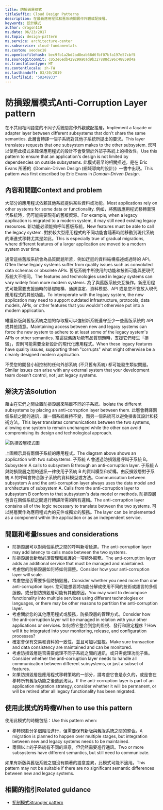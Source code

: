 ```yaml
---
title: 防損毀層模式
titleSuffix: Cloud Design Patterns
description: 在最新應用程式和舊系統間實作外觀或配接層。
keywords: 設計模式
author: dragon119
ms.date: 06/23/2017
ms.topic: design-pattern
ms.service: architecture-center
ms.subservice: cloud-fundamentals
ms.custom: seodec18
ms.openlocfilehash: bec9fb1a2bd2ad8eab68d6fbf07bfa197e57cbf5
ms.sourcegitcommit: c053e6edb429299a0ad9b327888d596c48859d4a
ms.translationtype: HT
ms.contentlocale: zh-TW
ms.lasthandoff: 03/20/2019
ms.locfileid: "58248933"
---
```

# <a name="anti-corruption-layer-pattern"></a><span data-ttu-id="ce19e-104">防損毀層模式</span><span class="sxs-lookup"><span data-stu-id="ce19e-104">Anti-Corruption Layer pattern</span></span>

<span data-ttu-id="ce19e-105">在不共用相同語意的不同子系統間實作外觀或配接層。</span><span class="sxs-lookup"><span data-stu-id="ce19e-105">Implement a façade or adapter layer between different subsystems that don't share the same semantics.</span></span> <span data-ttu-id="ce19e-106">此層會轉譯一個子系統對其他子系統所提出的要求。</span><span class="sxs-lookup"><span data-stu-id="ce19e-106">This layer translates requests that one subsystem makes to the other subsystem.</span></span> <span data-ttu-id="ce19e-107">您可以使用此模式來確保應用程式的設計不會受限於外部子系統上的相依性。</span><span class="sxs-lookup"><span data-stu-id="ce19e-107">Use this pattern to ensure that an application's design is not limited by dependencies on outside subsystems.</span></span> <span data-ttu-id="ce19e-108">此模式最早的相關描述，是在 Eric Evans 所著的《Domain-Driven Design (網域導向的設計)》一書中出現。</span><span class="sxs-lookup"><span data-stu-id="ce19e-108">This pattern was first described by Eric Evans in *Domain-Driven Design*.</span></span>

## <a name="context-and-problem"></a><span data-ttu-id="ce19e-109">內容和問題</span><span class="sxs-lookup"><span data-stu-id="ce19e-109">Context and problem</span></span>

<span data-ttu-id="ce19e-110">大部分的應用程式依賴其他系統提供某些資料或功能。</span><span class="sxs-lookup"><span data-stu-id="ce19e-110">Most applications rely on other systems for some data or functionality.</span></span> <span data-ttu-id="ce19e-111">例如，將舊版應用程式移轉至現代系統時，仍可能需要現有的舊版資源。</span><span class="sxs-lookup"><span data-stu-id="ce19e-111">For example, when a legacy application is migrated to a modern system, it may still need existing legacy resources.</span></span> <span data-ttu-id="ce19e-112">新功能必須能夠呼叫舊版系統。</span><span class="sxs-lookup"><span data-stu-id="ce19e-112">New features must be able to call the legacy system.</span></span> <span data-ttu-id="ce19e-113">對於較大型應用程式的不同功能會隨著時間移動到現代系統的漸進式移轉尤其是如此。</span><span class="sxs-lookup"><span data-stu-id="ce19e-113">This is especially true of gradual migrations, where different features of a larger application are moved to a modern system over time.</span></span>

<span data-ttu-id="ce19e-114">通常這些舊版系統會為品質問題所苦，例如迂迴的資料結構描述或過時的 API。</span><span class="sxs-lookup"><span data-stu-id="ce19e-114">Often these legacy systems suffer from quality issues such as convoluted data schemas or obsolete APIs.</span></span> <span data-ttu-id="ce19e-115">舊版系統中所使用的功能和技術可能與更現代系統大不相同。</span><span class="sxs-lookup"><span data-stu-id="ce19e-115">The features and technologies used in legacy systems can vary widely from more modern systems.</span></span> <span data-ttu-id="ce19e-116">為了與舊版系統交互操作，新應用程式可能需要支援過時的基礎結構、通訊協定、資料模型、API 或是您不會放入現代應用程式的其他功能。</span><span class="sxs-lookup"><span data-stu-id="ce19e-116">To interoperate with the legacy system, the new application may need to support outdated infrastructure, protocols, data models, APIs, or other features that you wouldn't otherwise put into a modern application.</span></span>

<span data-ttu-id="ce19e-117">維護新版與舊版系統之間的存取權可以強制新系統遵守至少一些舊版系統的 API 或其他語意。</span><span class="sxs-lookup"><span data-stu-id="ce19e-117">Maintaining access between new and legacy systems can force the new system to adhere to at least some of the legacy system's APIs or other semantics.</span></span> <span data-ttu-id="ce19e-118">當這些舊版功能有品質問題時，支援它們發生「損毀」，否則可能需要全新設計的現代化應用程式。</span><span class="sxs-lookup"><span data-stu-id="ce19e-118">When these legacy features have quality issues, supporting them "corrupts" what might otherwise be a cleanly designed modern application.</span></span>

<span data-ttu-id="ce19e-119">不受您的開發小組控制的任何外部系統 (不只舊有系統) 都可能發生類似問題。</span><span class="sxs-lookup"><span data-stu-id="ce19e-119">Similar issues can arise with any external system that your development team doesn't control, not just legacy systems.</span></span>

## <a name="solution"></a><span data-ttu-id="ce19e-120">解決方法</span><span class="sxs-lookup"><span data-stu-id="ce19e-120">Solution</span></span>

<span data-ttu-id="ce19e-121">藉由在它們之間放置防損毀層來隔離不同的子系統。</span><span class="sxs-lookup"><span data-stu-id="ce19e-121">Isolate the different subsystems by placing an anti-corruption layer between them.</span></span> <span data-ttu-id="ce19e-122">此層會轉譯兩個系統之間的通訊，讓一個系統維持不變，而另一個系統可以避免損害其設計和技術方法。</span><span class="sxs-lookup"><span data-stu-id="ce19e-122">This layer translates communications between the two systems, allowing one system to remain unchanged while the other can avoid compromising its design and technological approach.</span></span>

![防損毀層模式圖](./_images/anti-corruption-layer.png)

<span data-ttu-id="ce19e-124">上圖顯示具有兩個子系統的應用程式。</span><span class="sxs-lookup"><span data-stu-id="ce19e-124">The diagram above shows an application with two subsystems.</span></span> <span data-ttu-id="ce19e-125">子系統 A 會透過防損毀層呼叫子系統 B。</span><span class="sxs-lookup"><span data-stu-id="ce19e-125">Subsystem A calls to subsystem B through an anti-corruption layer.</span></span> <span data-ttu-id="ce19e-126">子系統 A 與防損毀層之間的通訊一律使用子系統 B 的資料模型和架構。由反損毀層對子系統 A 的呼叫會符合該子系統的資料模型或方法。</span><span class="sxs-lookup"><span data-stu-id="ce19e-126">Communication between subsystem A and the anti-corruption layer always uses the data model and architecture of subsystem A. Calls from the anti-corruption layer to subsystem B conform to that subsystem's data model or methods.</span></span> <span data-ttu-id="ce19e-127">防損毀層包含在兩個系統之間進行轉譯所需的所有邏輯。</span><span class="sxs-lookup"><span data-stu-id="ce19e-127">The anti-corruption layer contains all of the logic necessary to translate between the two systems.</span></span> <span data-ttu-id="ce19e-128">可以將層實作為應用程式內的元件或獨立的服務。</span><span class="sxs-lookup"><span data-stu-id="ce19e-128">The layer can be implemented as a component within the application or as an independent service.</span></span>

## <a name="issues-and-considerations"></a><span data-ttu-id="ce19e-129">問題和考量</span><span class="sxs-lookup"><span data-stu-id="ce19e-129">Issues and considerations</span></span>

- <span data-ttu-id="ce19e-130">防損毀層可以對兩個系統之間的呼叫新增延遲。</span><span class="sxs-lookup"><span data-stu-id="ce19e-130">The anti-corruption layer may add latency to calls made between the two systems.</span></span>
- <span data-ttu-id="ce19e-131">防損毀層會新增必須管理和維護的一項額外服務。</span><span class="sxs-lookup"><span data-stu-id="ce19e-131">The anti-corruption layer adds an additional service that must be managed and maintained.</span></span>
- <span data-ttu-id="ce19e-132">考慮您的防損毀層如何將如何調整。</span><span class="sxs-lookup"><span data-stu-id="ce19e-132">Consider how your anti-corruption layer will scale.</span></span>
- <span data-ttu-id="ce19e-133">考慮您是否需要多個防損毀層。</span><span class="sxs-lookup"><span data-stu-id="ce19e-133">Consider whether you need more than one anti-corruption layer.</span></span> <span data-ttu-id="ce19e-134">您可能想要將功能分解成使用不同的技術或語言的多個服務，或分割防損毀層可能有其他原因。</span><span class="sxs-lookup"><span data-stu-id="ce19e-134">You may want to decompose functionality into multiple services using different technologies or languages, or there may be other reasons to partition the anti-corruption layer.</span></span>
- <span data-ttu-id="ce19e-135">考慮關於您的其他應用程式或服務，防損毀層的管理方式。</span><span class="sxs-lookup"><span data-stu-id="ce19e-135">Consider how the anti-corruption layer will be managed in relation with your other applications or services.</span></span> <span data-ttu-id="ce19e-136">如何將它整合到您的監視、發行和設定程序？</span><span class="sxs-lookup"><span data-stu-id="ce19e-136">How will it be integrated into your monitoring, release, and configuration processes?</span></span>
- <span data-ttu-id="ce19e-137">確定會保有交易和資料的一致性，並且可加以監視。</span><span class="sxs-lookup"><span data-stu-id="ce19e-137">Make sure transaction and data consistency are maintained and can be monitored.</span></span>
- <span data-ttu-id="ce19e-138">考慮防損毀層是否需要處理不同子系統之間的通訊，或只需處理功能子集。</span><span class="sxs-lookup"><span data-stu-id="ce19e-138">Consider whether the anti-corruption layer needs to handle all communication between different subsystems, or just a subset of features.</span></span>
- <span data-ttu-id="ce19e-139">如果防損毀層是應用程式移轉策略的一部分，請考慮它會是永久的，或是會在移轉所有舊版功能之後遭到淘汰。</span><span class="sxs-lookup"><span data-stu-id="ce19e-139">If the anti-corruption layer is part of an application migration strategy, consider whether it will be permanent, or will be retired after all legacy functionality has been migrated.</span></span>

## <a name="when-to-use-this-pattern"></a><span data-ttu-id="ce19e-140">使用此模式的時機</span><span class="sxs-lookup"><span data-stu-id="ce19e-140">When to use this pattern</span></span>

<span data-ttu-id="ce19e-141">使用此模式的時機包括：</span><span class="sxs-lookup"><span data-stu-id="ce19e-141">Use this pattern when:</span></span>

- <span data-ttu-id="ce19e-142">移轉規劃分多個階段進行，但需要保有新版與舊版系統之間的整合。</span><span class="sxs-lookup"><span data-stu-id="ce19e-142">A migration is planned to happen over multiple stages, but integration between new and legacy systems needs to be maintained.</span></span>
- <span data-ttu-id="ce19e-143">兩個以上的子系統有不同的語意，但仍然需要進行通訊。</span><span class="sxs-lookup"><span data-stu-id="ce19e-143">Two or more subsystems have different semantics, but still need to communicate.</span></span>

<span data-ttu-id="ce19e-144">如果有新版與舊版系統之間沒有顯著的語意差異，此模式可能不適用。</span><span class="sxs-lookup"><span data-stu-id="ce19e-144">This pattern may not be suitable if there are no significant semantic differences between new and legacy systems.</span></span>

## <a name="related-guidance"></a><span data-ttu-id="ce19e-145">相關的指引</span><span class="sxs-lookup"><span data-stu-id="ce19e-145">Related guidance</span></span>

- [<span data-ttu-id="ce19e-146">扼制模式</span><span class="sxs-lookup"><span data-stu-id="ce19e-146">Strangler pattern</span></span>](./strangler.md)
